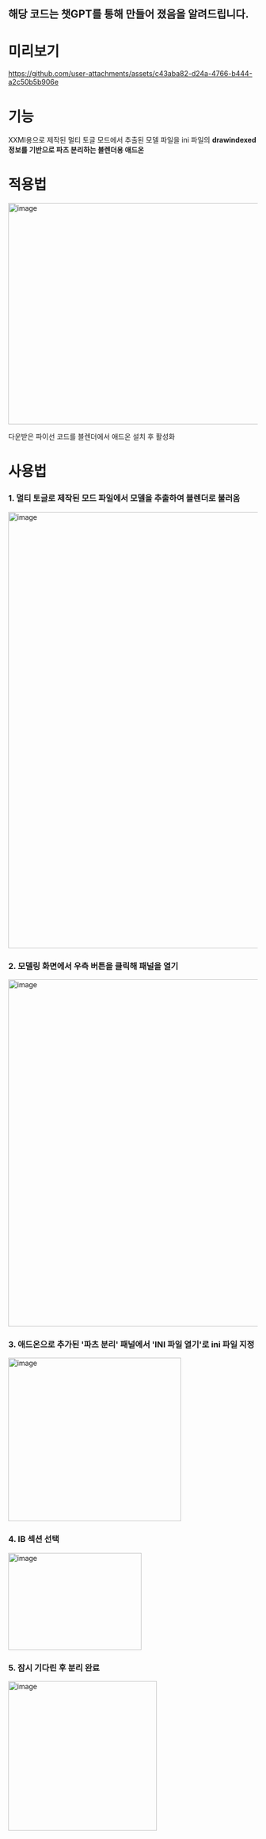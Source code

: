 ## 해당 코드는 챗GPT를 통해 만들어 졌음을 알려드립니다.


# 미리보기
https://github.com/user-attachments/assets/c43aba82-d24a-4766-b444-a2c50b5b906e


# 기능
XXMI용으로 제작된 멀티 토글 모드에서 추출된 모델 파일을 ini 파일의 **drawindexed 정보를 기반으로 파츠 분리하는 블렌더용 애드온**


# 적용법
<img width="659" height="447" alt="image" src="https://github.com/user-attachments/assets/05506905-026a-4716-8577-8769b44d6e44" />

다운받은 파이선 코드를 블렌더에서 애드온 설치 후 활성화


# 사용법
### 1. 멀티 토글로 제작된 모드 파일에서 모델을 추출하여 블렌더로 불러옴
<img width="1233" height="881" alt="image" src="https://github.com/user-attachments/assets/4f7ea545-4ef0-4adf-a29c-5acbb4e3537d" />

### 2. 모델링 화면에서 우측 버튼을 클릭해 패널을 열기
<img width="1048" height="701" alt="image" src="https://github.com/user-attachments/assets/5fc7b80d-9e14-476c-9688-0e5a187f5625" />

### 3. 애드온으로 추가된 '파츠 분리' 패널에서 'INI 파일 열기'로 ini 파일 지정
<img width="349" height="330" alt="image" src="https://github.com/user-attachments/assets/db5e06bf-4b89-4d99-8e30-dd3c9a86d881" />

### 4. IB 섹션 선택
<img width="269" height="196" alt="image" src="https://github.com/user-attachments/assets/29d51ca5-ef10-433e-b61b-b4191fdcf402" />

### 5. 잠시 기다린 후 분리 완료
<img width="300" height="302" alt="image" src="https://github.com/user-attachments/assets/69577e1f-b873-490f-89ef-9ed8fc8f3bfd" />

